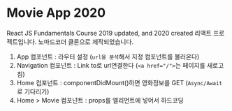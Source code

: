 # Movie App 2020

React JS Fundamentals Course 2019 updated, and 2020 created
리액트 프로젝트입니다. 노마드코더 클론으로 제작되었습니다.

1. App 컴포넌트 : 라우터 설정 (`url을 분석`해서 지정 컴포넌트를 불러온다)
2. Navigation 컴포넌트 : Link to로 url연결한다 (`<a href="/">`는 페이지를 새로고침)
3. Home 컴포넌트 : componentDidMount()하면 영화정보를 GET (`Async/Await`로 기다리기)
4. Home > Movie 컴포넌트 : props를 엘리먼트에 넣어서 하드코딩
